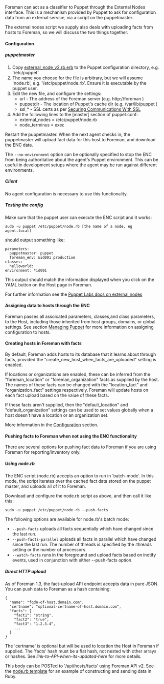 
Foreman can act as a classifier to Puppet through the External Nodes interface. This is a mechanism provided by Puppet to ask for configuration data from an external service, via a script on the puppetmaster.

The external nodes script we supply also deals with uploading facts from hosts to Foreman, so we will discuss the two things together.

#### Configuration

##### puppetmaster

1. Copy [external_node_v2.rb.erb](https://raw.github.com/theforeman/puppet-foreman/master/templates/external_node_v2.rb.erb) to the Puppet configuration directory, e.g. '/etc/puppet'
2. The name you choose for the file is arbitrary, but we will assume 'node.rb', e.g. '/etc/puppet/node.rb'. Ensure it is executable by the puppet user.
3. Edit the new file, and configure the settings:
   * url - The address of the Foreman server (e.g. http://foreman )
   * puppetdir - The location of Puppet's cache dir (e.g. /var/lib/puppet )
   * ssl\_\* - SSL certs as per <a href="manuals/{{page.version}}/index.html#5.4SecuringCommunicationswithSSL">Securing Communications With SSL</a>
5. Add the following lines to the [master] section of puppet.conf:
   * external_nodes = /etc/puppet/node.rb
   * node_terminus  = exec

Restart the puppetmaster. When the next agent checks in, the puppetmaster will upload
fact data for this host to Foreman, and download the ENC data.

The `--no-environment` option can be optionally specified to stop the ENC from
being authoritative about the agent's Puppet environment.  This can be useful
in development setups where the agent may be run against different
environments.

##### Client

No agent configuration is necessary to use this functionality.

##### Testing the config

Make sure that the puppet user can execute the ENC script and it works:

    sudo -u puppet /etc/puppet/node.rb [the name of a node, eg agent.local]

should output something like:

    parameters:
      puppetmaster: puppet
      foreman_env: &id001 production
    classes:
      helloworld:
    environment: *id001

This output should match the information displayed when you click on the YAML button
on the Host page in Foreman.

For further information see the [Puppet Labs docs on external nodes](http://docs.puppetlabs.com/guides/external_nodes.html)

#### Assigning data to hosts through the ENC

Foreman passes all assoicated parameters, classes,and class parameters, to the Host,
including those inherited from host groups, domains, or global settings. See section
<a href="manuals/{{page.version}}/index.html#4.2ManagingPuppet">Managing Puppet</a> for
more information on assigning configuration to hosts.

#### Creating hosts in Foreman with facts

By default, Foreman adds hosts to its database that it learns about through facts,
provided the "create_new_host_when_facts_are_uploaded" setting is enabled.

If locations or organizations are enabled, these can be inferred from the
"foreman_location" or "foreman_organization" facts as supplied by the host.  The
names of these facts can be changed with the "location_fact" and
"organization_fact" settings respectively.  Foreman will update hosts on each
fact upload based on the value of these facts.

If these facts aren't supplied, then the "default_location" and
"default_organization" settings can be used to set values globally when a
host doesn't have a location or an organization set.

More information in the [Configuration](/manuals/{{page.version}}/index.html#3.5.2ConfigurationOptions)
section.

#### Pushing facts to Foreman when not using the ENC functionality

There are several options for pushing fact data to Foreman if you are using Foreman
for reporting/inventory only.

##### Using node.rb

The ENC script (node.rb) accepts an option to run in 'batch-mode'. In this mode,
the script iterates over the cached fact data stored on the puppet master, and uploads
all of it to Foreman.

Download and configure the node.rb script as above, and then call it like this:

    sudo -u puppet /etc/puppet/node.rb --push-facts

The following options are available for node.rb's batch mode:

* `--push-facts` uploads all facts sequentially which have changed since the
  last run.
* `--push-facts-parallel` uploads all facts in parallel which have changed since
  the last run.  The number of threads is specified by the :threads setting or
  the number of processors.
* `--watch-facts` runs in the foreground and upload facts based on inotify
  events, used in conjunction with either --push-facts option.

##### Direct HTTP upload

As of Foreman 1.3, the fact-upload API endpoint accepts data in pure JSON. You can
push data to Foreman as a hash containing:

    {
      "name": "fqdn-of-host.domain.com",
      "certname": "optional-certname-of-host.domain.com",
      "facts": {
        "fact1": "string",
        "fact2": "true",
        "fact3": "1.2.3.4",
        ...
      }
    }

The 'certname' is optional but will be used to location the Host in Foreman if
supplied. The 'facts' hash must be a flat hash, not nested with other arrays or hashes.
See _link-to-API-when-its-updated-here_ for more details.

This body can be POSTed to '/api/hosts/facts' using Foreman API v2. See the
[node.rb template](https://raw.github.com/theforeman/puppet-foreman/master/templates/external_node_v2.rb.erb) for an example of constructing and sending data in Ruby.
